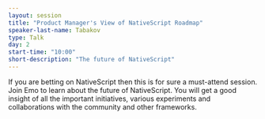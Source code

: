 ```yaml
---
layout: session
title: "Product Manager's View of NativeScript Roadmap"
speaker-last-name: Tabakov
type: Talk
day: 2
start-time: "10:00"
short-description: "The future of NativeScript"
---
```


If you are betting on NativeScript then this is for sure a must-attend session.
Join Emo to learn about the future of NativeScript.
You will get a good insight of all the important initiatives, various experiments and collaborations with the community and other frameworks.